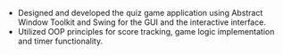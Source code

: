 -	Designed and developed the quiz game application using Abstract Window Toolkit and Swing for the GUI and the interactive interface.
-	Utilized OOP principles for score tracking, game logic implementation and timer functionality.
